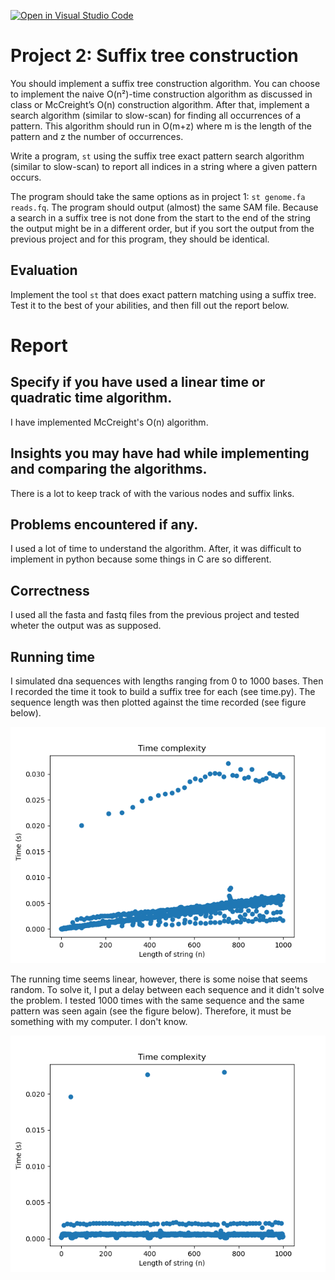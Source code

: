 [![Open in Visual Studio Code](https://classroom.github.com/assets/open-in-vscode-c66648af7eb3fe8bc4f294546bfd86ef473780cde1dea487d3c4ff354943c9ae.svg)](https://classroom.github.com/online_ide?assignment_repo_id=8786300&assignment_repo_type=AssignmentRepo)
# Project 2: Suffix tree construction

You should implement a suffix tree construction algorithm. You can choose to implement the naive O(n²)-time construction algorithm as discussed in class or McCreight’s O(n) construction algorithm. After that, implement a search algorithm (similar to slow-scan) for finding all occurrences of a pattern. This algorithm should run in O(m+z) where m is the length of the pattern and z the number of occurrences.

Write a program, `st` using the suffix tree exact pattern search algorithm (similar to slow-scan) to report all indices in a string where a given pattern occurs. 

The program should take the same options as in project 1: `st genome.fa reads.fq`. The program should output (almost) the same SAM file. Because a search in a suffix tree is not done from the start to the end of the string the output might be in a different order, but if you sort the output from the previous project and for this program, they should be identical.

## Evaluation

Implement the tool `st` that does exact pattern matching using a suffix tree. Test it to the best of your abilities, and then fill out the report below.

# Report

## Specify if you have used a linear time or quadratic time algorithm.

I have implemented McCreight's O(n) algorithm.

## Insights you may have had while implementing and comparing the algorithms.

There is a lot to keep track of with the various nodes and suffix links. 

## Problems encountered if any.

I used a lot of time to understand the algorithm. 
After, it was difficult to implement in python because some things in C are so different.

## Correctness

I used all the fasta and fastq files from the previous project and tested wheter the output was as supposed.

## Running time

I simulated dna sequences with lengths ranging from 0 to 1000 bases. Then I recorded the time it took to build a suffix tree for each (see time.py). The sequence length was then plotted against the time recorded (see figure below).

![](figs/time.png)

The running time seems linear, however, there is some noise that seems random. To solve it, I put a delay between each sequence and it didn't solve the problem. I tested 1000 times with the same sequence and the same pattern was seen again (see the figure below). Therefore, it must be something with my computer. I don't know.

![](figs/time_fixed_seq_len.png)

